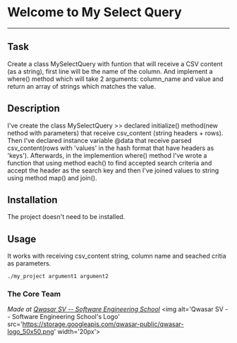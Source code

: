 # Welcome to My Select Query
***

## Task
Create a class MySelectQuery with funtion that will receive a CSV content (as a string), first line will be the name of the column. And implement a where() method which will take 2 arguments: column_name and value and return an array of strings which matches the value.

## Description
I've create the class MySelectQuery >> declared initialize() method(new nethod with parameters) that receive csv_content (string headers + rows). Then I've declared instance variable @data that receive parsed csv_content(rows with 'values' in the hash format that have headers as 'keys'). Afterwards, in the implemention where() method I've wrote a function that using method each() to find accepted search criteria and accept the header as the search key and then I've joined values to string using method map() and join().

## Installation
The project doesn't need to be installed.

## Usage
It works with receiving csv_content string, column name and seached critia as parameters.
```
./my_project argument1 argument2
```

### The Core Team


<span><i>Made at <a href='https://qwasar.io'>Qwasar SV -- Software Engineering School</a></i></span>
<span><img alt='Qwasar SV -- Software Engineering School's Logo' src='https://storage.googleapis.com/qwasar-public/qwasar-logo_50x50.png' width='20px'></span>
